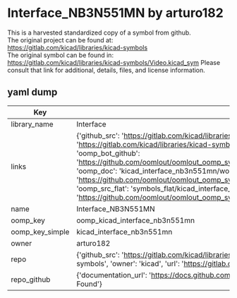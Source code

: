 # Interface_NB3N551MN by arturo182  
This is a harvested standardized copy of a symbol from github.  
The original project can be found at:  
https://gitlab.com/kicad/libraries/kicad-symbols  
The original symbol can be found in:
https://gitlab.com/kicad/libraries/kicad-symbols/Video.kicad_sym
Please consult that link for additional, details, files, and license information.  
## yaml dump  
| Key | Value |  
| --- | --- |  
| library_name | Interface |  
| links | {'github_src': 'https://gitlab.com/kicad/libraries/kicad-symbols/Video.kicad_sym', 'github_src_repo': 'https://gitlab.com/kicad/libraries/kicad-symbols', 'oomp_bot': 'kicad_interface_nb3n551mn/working', 'oomp_bot_github': 'https://github.com/oomlout/oomlout_oomp_symbol_bot/tree/main/kicad_interface_nb3n551mn/working', 'oomp_doc': 'kicad_interface_nb3n551mn/working', 'oomp_doc_github': 'https://github.com/oomlout/oomlout_oomp_symbol_doc/tree/main/kicad_interface_nb3n551mn/working', 'oomp_src_flat': 'symbols_flat/kicad_interface_nb3n551mn/working', 'oomp_src_flat_github': 'https://github.com/oomlout/oomlout_oomp_symbol_src/tree/main/kicad_interface_nb3n551mn/working'} |  
| name | Interface_NB3N551MN |  
| oomp_key | oomp_kicad_interface_nb3n551mn |  
| oomp_key_simple | kicad_interface_nb3n551mn |  
| owner | arturo182 |  
| repo | {'github_src': 'https://gitlab.com/kicad/libraries/kicad-symbols/Video.kicad_sym', 'name': 'libraries/kicad-symbols', 'owner': 'kicad', 'url': 'https://gitlab.com/kicad/libraries/kicad-symbols'} |  
| repo_github | {'documentation_url': 'https://docs.github.com/rest/repos/repos#get-a-repository', 'message': 'Not Found'} |  

